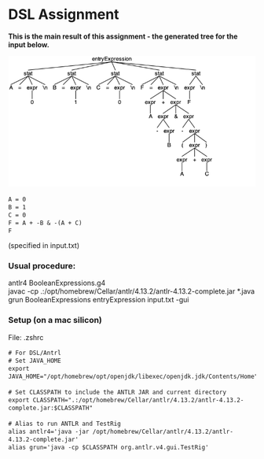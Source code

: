 # DSL Assignment

__This is the main result of this assignment - the generated tree for the input below.__  

![](./boolean-expressions/antlr4_parse_tree.png)
```
A = 0
B = 1
C = 0
F = A + -B & -(A + C)
F
````
(specified in input.txt)

### Usual procedure:
antlr4 BooleanExpressions.g4  
javac -cp .:/opt/homebrew/Cellar/antlr/4.13.2/antlr-4.13.2-complete.jar *.java   
grun BooleanExpressions entryExpression input.txt -gui  

### Setup (on a mac silicon)
File: .zshrc
```
# For DSL/Antrl
# Set JAVA_HOME
export JAVA_HOME="/opt/homebrew/opt/openjdk/libexec/openjdk.jdk/Contents/Home"

# Set CLASSPATH to include the ANTLR JAR and current directory
export CLASSPATH=".:/opt/homebrew/Cellar/antlr/4.13.2/antlr-4.13.2-complete.jar:$CLASSPATH"

# Alias to run ANTLR and TestRig
alias antlr4='java -jar /opt/homebrew/Cellar/antlr/4.13.2/antlr-4.13.2-complete.jar'
alias grun='java -cp $CLASSPATH org.antlr.v4.gui.TestRig'
````